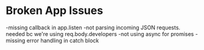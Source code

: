 # Broken App Issues
-missing callback in app.listen
-not parsing incoming JSON requests. needed bc we're
using req.body.developers
-not using async for promises
-missing error handling in catch block
